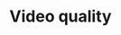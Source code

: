 ---
title: "Video quality"
img: "FeatureImage_vreveal1.webp"
link: "/old_pages/data/software/video_quality_databases/ISP - Video quality databases.html"
description: "(not from ISP)"
weight: 1
---